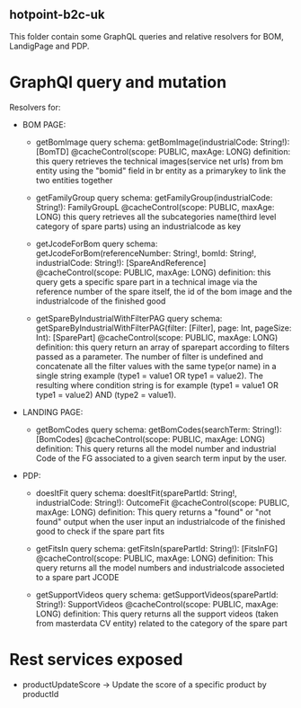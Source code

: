 ## hotpoint-b2c-uk 
This folder contain some GraphQL queries and relative resolvers for BOM, LandigPage and PDP.

# GraphQl query and mutation

Resolvers for:

  - BOM PAGE:

    - getBomImage
        query schema: getBomImage(industrialCode: String!): [BomTD] @cacheControl(scope: PUBLIC, maxAge: LONG)
        definition:
        this query retrieves the technical images(service net urls) from bm entity using the "bomid" field in br entity as a primarykey to link the two entities together

    - getFamilyGroup
        query schema: getFamilyGroup(industrialCode: String!): FamilyGroupL   @cacheControl(scope: PUBLIC, maxAge: LONG)
        this query retrieves all the subcategories name(third level category of spare parts) using an industrialcode as key

    - getJcodeForBom
        query schema: getJcodeForBom(referenceNumber: String!, bomId: String!, industrialCode: String!): [SpareAndReference]   @cacheControl(scope: PUBLIC, maxAge: LONG)
        definition: 
        this query gets a specific spare part in a technical image via the reference number of the spare itself, the id of the bom image and the       industrialcode of the finished good

    - getSpareByIndustrialWithFilterPAG
        query schema: getSpareByIndustrialWithFilterPAG(filter: [Filter], page: Int, pageSize: Int): [SparePart]  @cacheControl(scope: PUBLIC, maxAge: LONG)
        definition: this query return an array of sparepart according to filters passed as a parameter. The number of filter is undefined
                    and concatenate all the filter values with the same type(or name) in a single string example (type1 = value1 OR type1 = value2).
                    The resulting where condition string is for example (type1 = value1 OR type1 = value2) AND (type2 = value1).



  - LANDING PAGE:

    - getBomCodes
        query schema: getBomCodes(searchTerm: String!): [BomCodes]    @cacheControl(scope: PUBLIC, maxAge: LONG)
        definition: This query returns all the model number and industrial Code of the FG associated to a given search term input by the user.

  - PDP:

    - doesItFit
        query schema: doesItFit(sparePartId:  String!, industrialCode: String!): OutcomeFit   @cacheControl(scope: PUBLIC, maxAge: LONG)
        definition: This query returns a "found" or "not found" output when the user input an industrialcode of the finished good to check if the spare part fits 

    - getFitsIn
        query schema: getFitsIn(sparePartId:  String!): [FitsInFG]    @cacheControl(scope: PUBLIC, maxAge: LONG)
        definition: This query returns all the model numbers and industrialcode associeted to a spare part JCODE

    - getSupportVideos
        query schema: getSupportVideos(sparePartId:  String!): SupportVideos   @cacheControl(scope: PUBLIC, maxAge: LONG)
        definition: This query returns all the support videos (taken from masterdata CV entity) related to the category of the spare part

# Rest services exposed
- productUpdateScore -> Update the score of a specific product by productId
